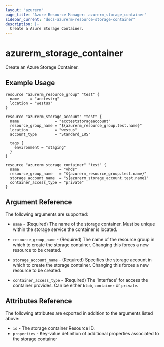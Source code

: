 ```yaml
---
layout: "azurerm"
page_title: "Azure Resource Manager: azurerm_storage_container"
sidebar_current: "docs-azurerm-resource-storage-container"
description: |-
  Create a Azure Storage Container.
---
```


# azurerm\_storage\_container

Create an Azure Storage Container.

## Example Usage

```hcl
resource "azurerm_resource_group" "test" {
  name     = "acctestrg"
  location = "westus"
}

resource "azurerm_storage_account" "test" {
  name                = "accteststorageaccount"
  resource_group_name = "${azurerm_resource_group.test.name}"
  location            = "westus"
  account_type        = "Standard_LRS"

  tags {
    environment = "staging"
  }
}

resource "azurerm_storage_container" "test" {
  name                  = "vhds"
  resource_group_name   = "${azurerm_resource_group.test.name}"
  storage_account_name  = "${azurerm_storage_account.test.name}"
  container_access_type = "private"
}
```

## Argument Reference

The following arguments are supported:

* `name` - (Required) The name of the storage container. Must be unique within the storage service the container is located.

* `resource_group_name` - (Required) The name of the resource group in which to
    create the storage container. Changing this forces a new resource to be created.

* `storage_account_name` - (Required) Specifies the storage account in which to create the storage container.
 Changing this forces a new resource to be created.

* `container_access_type` - (Required) The 'interface' for access the container provides. Can be either `blob`, `container` or `private`.

## Attributes Reference

The following attributes are exported in addition to the arguments listed above:

* `id` - The storage container Resource ID.
* `properties` - Key-value definition of additional properties associated to the storage container

